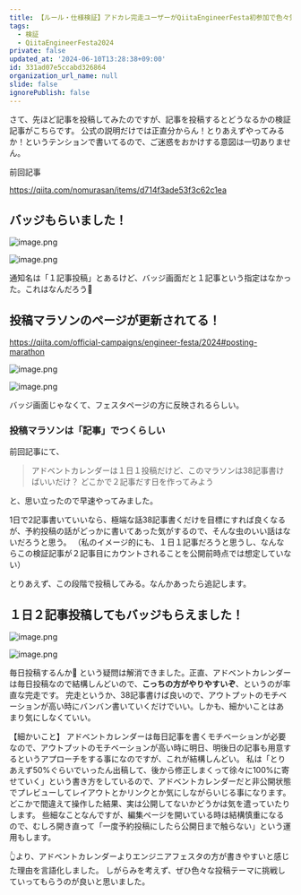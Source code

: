 ```yaml
---
title: 【ルール・仕様検証】アドカレ完走ユーザーがQiitaEngineerFesta初参加で色々気になることを検証するだけ
tags:
  - 検証
  - QiitaEngineerFesta2024
private: false
updated_at: '2024-06-10T13:28:38+09:00'
id: 331ad07e5ccabd326864
organization_url_name: null
slide: false
ignorePublish: false
---
```

さて、先ほど記事を投稿してみたのですが、記事を投稿するとどうなるかの検証記事がこちらです。
公式の説明だけでは正直分からん！とりあえずやってみるか！というテンションで書いてるので、ご迷惑をおかけする意図は一切ありません。

前回記事

https://qiita.com/nomurasan/items/d714f3ade53f3c62c1ea

## バッジもらいました！
![image.png](https://qiita-image-store.s3.ap-northeast-1.amazonaws.com/0/122800/9321030e-972d-4152-32a1-0da3650621ca.png)

![image.png](https://qiita-image-store.s3.ap-northeast-1.amazonaws.com/0/122800/531d704a-ab98-69f6-f83b-6d70db3b2ea4.png)

通知名は「１記事投稿」とあるけど、バッジ画面だと１記事という指定はなかった。これはなんだろう🤔

## 投稿マラソンのページが更新されてる！
https://qiita.com/official-campaigns/engineer-festa/2024#posting-marathon

![image.png](https://qiita-image-store.s3.ap-northeast-1.amazonaws.com/0/122800/151eb72b-22a1-c20b-8b1e-b41d5dded57f.png)

![image.png](https://qiita-image-store.s3.ap-northeast-1.amazonaws.com/0/122800/98a35b21-b4ed-f969-0c53-8c98b64a346b.png)

バッジ画面じゃなくて、フェスタページの方に反映されるらしい。

### 投稿マラソンは「記事」でつくらしい
前回記事にて、

> アドベントカレンダーは１日１投稿だけど、このマラソンは38記事書けばいいだけ？
> どこかで２記事だす日を作ってみよう

と、思い立ったので早速やってみました。

1日で2記事書いていいなら、極端な話38記事書くだけを目標にすれば良くなるが、予約投稿の話がどっかに書いてあった気がするので、そんな虫のいい話はないだろうと思う。
（私のイメージ的にも、１日１記事だろうと思うし、なんならこの検証記事が２記事目にカウントされることを公開前時点では想定していない）

とりあえず、この段階で投稿してみる。なんかあったら追記します。

## １日２記事投稿してもバッジもらえました！
![image.png](https://qiita-image-store.s3.ap-northeast-1.amazonaws.com/0/122800/e199e12e-a725-2a3a-0974-3bf1a7d67313.png)

![image.png](https://qiita-image-store.s3.ap-northeast-1.amazonaws.com/0/122800/1196ff7c-b1f2-57ee-fe08-be0e17d06e16.png)

毎日投稿するんか🤔
という疑問は解消できました。正直、アドベントカレンダーは毎日投稿なので結構しんどいので、**こっちの方がやりやすいぞ**、というのが率直な完走です。
完走というか、38記事書けば良いので、アウトプットのモチベーションが高い時にバンバン書いていくだけでいい。しかも、細かいことはあまり気にしなくていい。

【細かいこと】
アドベントカレンダーは毎日記事を書くモチベーションが必要なので、アウトプットのモチベーションが高い時に明日、明後日の記事も用意するというアプローチをする事になのですが、これが結構しんどい。
私は「とりあえず50%ぐらいでいったん出稿して、後から修正しまくって徐々に100%に寄せていく」という書き方をしているので、アドベントカレンダーだと非公開状態でプレビューしてレイアウトとかリンクとか気にしながらいじる事になります。
どこかで間違えて操作した結果、実は公開してないかどうかは気を遣っていたりします。
些細なことなんですが、編集ページを開いている時は結構慎重になるので、むしろ開き直って「一度予約投稿にしたら公開日まで触らない」という運用もします。

👆より、アドベントカレンダーよりエンジニアフェスタの方が書きやすいと感じた理由を言語化しました。
しがらみを考えず、ぜひ色々な投稿テーマに挑戦していってもらうのが良いと思いました。
